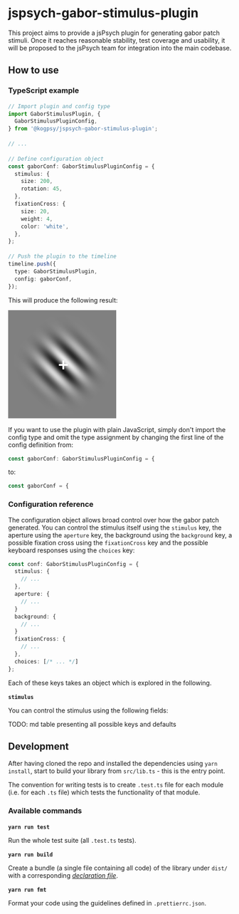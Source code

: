 # jspsych-gabor-stimulus-plugin

This project aims to provide a jsPsych plugin for generating gabor patch stimuli. Once it reaches reasonable stability, test coverage and usability, it will be proposed to the jsPsych team for integration into the main codebase.

## How to use

### TypeScript example

```typescript
// Import plugin and config type
import GaborStimulusPlugin, {
  GaborStimulusPluginConfig,
} from '@kogpsy/jspsych-gabor-stimulus-plugin';

// ...

// Define configuration object
const gaborConf: GaborStimulusPluginConfig = {
  stimulus: {
    size: 200,
    rotation: 45,
  },
  fixationCross: {
    size: 20,
    weight: 4,
    color: 'white',
  },
};

// Push the plugin to the timeline
timeline.push({
  type: GaborStimulusPlugin,
  config: gaborConf,
});
```

This will produce the following result:

![Stimulus Example](static/stimulus_example.png)

If you want to use the plugin with plain JavaScript, simply don't import the config type and omit the type assignment by changing the first line of the config definition from:

```typescript
const gaborConf: GaborStimulusPluginConfig = {
```

to:

```javascript
const gaborConf = {
```

### Configuration reference

The configuration object allows broad control over how the gabor patch generated. You can control the stimulus itself using the `stimulus` key, the aperture using the `aperture` key, the background using the `background` key, a possible fixation cross using the `fixationCross` key and the possible keyboard responses using the `choices` key:

```typescript
const conf: GaborStimulusPluginConfig = {
  stimulus: {
    // ...
  },
  aperture: {
    // ...
  }
  background: {
    // ...
  }
  fixationCross: {
    // ...
  },
  choices: [/* ... */]
};
```

Each of these keys takes an object which is explored in the following.

**`stimulus`**

You can control the stimulus using the following fields:

TODO: md table presenting all possible keys and defaults

## Development

After having cloned the repo and installed the dependencies using `yarn install`, start to build your library from `src/lib.ts` - this is the entry point.

The convention for writing tests is to create `.test.ts` file for each module (i.e. for each `.ts` file) which tests the functionality of that module.

### Available commands

**`yarn run test`**

Run the whole test suite (all `.test.ts` tests).

**`yarn run build`**

Create a bundle (a single file containing all code) of the library under `dist/` with a corresponding [_declaration file_][1].

**`yarn run fmt`**

Format your code using the guidelines defined in `.prettierrc.json`.

[1]: https://www.typescriptlang.org/docs/handbook/2/type-declarations.html#dts-files
